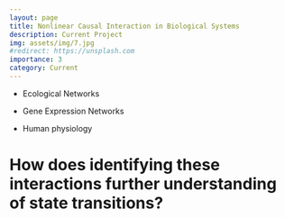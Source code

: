 ```yaml
---
layout: page
title: Nonlinear Causal Interaction in Biological Systems
description: Current Project
img: assets/img/7.jpg
#redirect: https://unsplash.com
importance: 3
category: Current
---
```


- Ecological Networks

- Gene Expression Networks

- Human physiology

# How does identifying these interactions further understanding of state transitions?